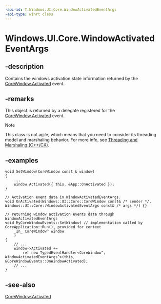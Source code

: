 ```yaml
---
-api-id: T:Windows.UI.Core.WindowActivatedEventArgs
-api-type: winrt class
---
```


<!-- Class syntax.
public class WindowActivatedEventArgs : Windows.UI.Core.ICoreWindowEventArgs, Windows.UI.Core.IWindowActivatedEventArgs
-->

# Windows.UI.Core.WindowActivatedEventArgs

## -description
Contains the windows activation state information returned by the [CoreWindow.Activated](corewindow_activated.md) event.

## -remarks
This object is returned by a delegate registered for the [CoreWindow.Activated](corewindow_activated.md) event.

<!-- confirmed -->
> [!NOTE]
> This class is not agile, which means that you need to consider its threading model and marshaling behavior. For more info, see [Threading and Marshaling (C++/CX)](http://msdn.microsoft.com/en-us/library/windows/apps/hh771042.aspx).

## -examples
```cppwinrt
void SetWindow(CoreWindow const & window)
{
    ...
    window.Activated({ this, &App::OnActivated });
}

// Activation event data in WindowActivatedEventArgs.
void OnActivated(Windows::UI::Core::CoreWindow const& /* sender */, Windows::UI::Core::WindowActivatedEventArgs const& /* args */) {}
```

```cppcx
// returning window activation events data through WindowActivatedEventArgs
void MyCoreWindowEvents::SetWindow( // implementation called by CoreApplication::Run(), provided for context
    _In_ CoreWindow^ window
    )
{
    // ...
    window->Activated +=
        ref new TypedEventHandler<CoreWindow^, WindowActivatedEventArgs^>(this, &CoreWindowEvents::OnWindowActivated);
    // ...
}
```

## -see-also
[CoreWindow.Activated](corewindow_activated.md)
